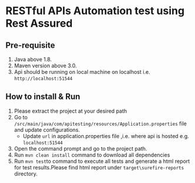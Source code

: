 # RESTful APIs Automation test using Rest Assured 
## Pre-requisite
1. Java above 1.8.
2. Maven version above 3.0.
3. Api should be running on local machine on localhost i.e. `http://localhost:51544`
## How to install & Run 
1. Please extract the project at your desired path
1. Go to `/src/main/java/com/apitesting/resources/Application.properties` file and update configurations. 
	* Update `url` in application.properties file ,i.e. where api is hosted  e.g. `localhost:51544`
1. Open the command prompt and go to the project path.
1. Run `mvn clean install` command to download all dependencies
1. Run `mvn test`to command to execute all tests and generate a html report for test results.Please find html report under `target\surefire-reports` directory. 


